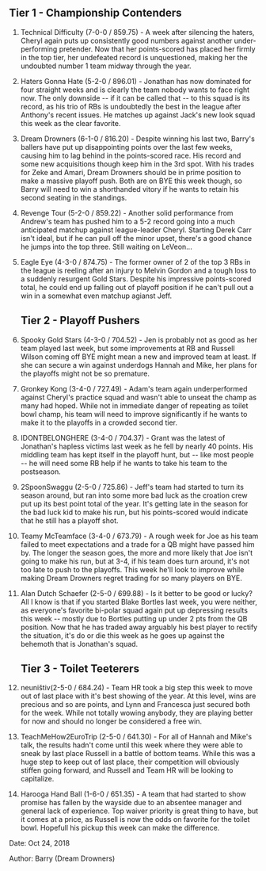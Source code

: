 ## Tier 1 - Championship Contenders

1. Technical Difficulty (7-0-0 / 859.75) - A week after silencing the haters, Cheryl again puts up consistently good numbers against another under-performing pretender.  Now that her points-scored has placed her firmly in the top tier, her undefeated record is unquestioned, making her the undoubted number 1 team midway through the year.

2. Haters Gonna Hate (5-2-0 / 896.01) - Jonathan has now dominated for four straight weeks and is clearly the team nobody wants to face right now.  The only downside -- if it can be called that -- to this squad is its record, as his trio of RBs is undoubtedly the best in the league after Anthony's recent issues.  He matches up against Jack's new look squad this week as the clear favorite.

3. Dream Drowners (6-1-0 / 816.20) - Despite winning his last two, Barry's ballers have put up disappointing points over the last few weeks, causing him to lag behind in the points-scored race.  His record and some new acquisitions though keep him in the 3rd spot.  With his trades for Zeke and Amari, Dream Drowners should be in prime position to make a massive playoff push.  Both are on BYE this week though, so Barry will need to win a shorthanded vitory if he wants to retain his second seating in the standings.

4. Revenge Tour (5-2-0 / 859.22) - Another solid performance from Andrew's team has pushed him to a 5-2 record going into a much anticipated matchup against league-leader Cheryl.  Starting Derek Carr isn't ideal, but if he can pull off the minor upset, there's a good chance he jumps into the top three.  Still waiting on LeVeon...

5. Eagle Eye (4-3-0 / 874.75) - The former owner of 2 of the top 3 RBs in the league is reeling after an injury to Melvin Gordon and a tough loss to a suddenly resurgent Gold Stars.  Despite his impressive points-scored total, he could end up falling out of playoff position if he can't pull out a win in a somewhat even matchup agianst Jeff.

    ## Tier 2 - Playoff Pushers

6. Spooky Gold Stars (4-3-0 / 704.52) - Jen is probably not as good as her team played last week, but some improvements at RB and Russell Wilson coming off BYE might mean a new and improved team at least.  If she can secure a win against underdogs Hannah and Mike, her plans for the playoffs might not be so premature.

7. Gronkey Kong (3-4-0 / 727.49) - Adam's team again underperformed against Cheryl's practice squad and wasn't able to unseat the champ as many had hoped.  While not in immediate danger of repeating as toilet bowl champ, his team will need to improve significantly if he wants to make it to the playoffs in a crowded second tier.

8. IDONTBELONGHERE (3-4-0 / 704.37) - Grant was the latest of Jonathan's hapless victims last week as he fell by nearly 40 points.  His middling team has kept itself in the playoff hunt, but -- like most people -- he will need some RB help if he wants to take his team to the postseason.

9. 2SpoonSwaggu (2-5-0 / 725.86) - Jeff's team had started to turn its season around, but ran into some more bad luck as the croation crew put up its best point total of the year.  It's getting late in the season for the bad luck kid to make his run, but his points-scored would indicate that he still has a playoff shot.

10. Teamy McTeamface (3-4-0 / 673.79) - A rough week for Joe as his team failed to meet expectations and a trade for a QB might have passed him by.  The longer the season goes, the more and more likely that Joe isn't going to make his run, but at 3-4, if his team does turn around, it's not too late to push to the playoffs.  This week he'll look to improve while making Dream Drowners regret trading for so many players on BYE.

11. Alan Dutch Schaefer (2-5-0 / 699.88) - Is it better to be good or lucky?  All I know is that if you started Blake Bortles last week, you were neither, as everyone's favorite bi-polar squad again put up depressing results this week -- mostly due to Bortles putting up under 2 pts from the QB position.  Now that he has traded away arguably his best player to rectify the situation, it's do or die this week as he goes up against the behemoth that is Jonathan's squad.

    ## Tier 3 - Toilet Teeterers

12. neuništiv(2-5-0 / 684.24) - Team HR took a big step this week to move out of last place with it's best showing of the year.  At this level, wins are precious and so are points, and Lynn and Francesca just secured both for the week.  While not totally wowing anybody, they are playing better for now and should no longer be considered a free win.

13. TeachMeHow2EuroTrip (2-5-0 / 641.30) - For all of Hannah and Mike's talk, the results hadn't come until this week where they were able to sneak by last place Russell in a battle of bottom teams.  While this was a huge step to keep out of last place, their competition will obviously stiffen going forward, and Russell and Team HR will be looking to capitalize.

14. Harooga Hand Ball (1-6-0 / 651.35) - A team that had started to show promise has fallen by the wayside due to an absentee manager and general lack of experience.  Top waiver priority is great thing to have, but it comes at a price, as Russell is now the odds on favorite for the toilet bowl.  Hopefull his pickup this week can make the difference.

Date:  Oct 24, 2018

Author:  Barry (Dream Drowners)